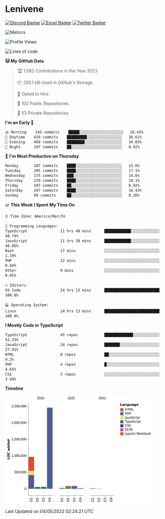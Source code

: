 # Lenivene

[![Discord Badge](https://img.shields.io/badge/-Lenivene%230715-black?style=flat-square&logo=Discord&logoColor=white)](http://discord.com/)
[![Email Badge](https://img.shields.io/badge/-lenivene@msn.com-black?style=flat-square&logo=Gmail&logoColor=white&link=mailto:lenivene@msn.com)](mailto:lenivene@msn.com)
[![Twitter Badge](https://img.shields.io/badge/-@enevinel-black?style=flat-square&logo=twitter&logoColor=white&link=https://twitter.com/enevinel)](https://twitter.com/enevinel)

<!-- https://github-readme-stats.vercel.app/api?username=lenivene&show_icons=true -->

<img src="https://metrics.lecoq.io/lenivene?template=classic&config.timezone=America%2FRecife" alt="Metrics" />

<!--START_SECTION:waka-->
![Profile Views](http://img.shields.io/badge/Profile%20Views-1-blue)

![Lines of code](https://img.shields.io/badge/From%20Hello%20World%20I%27ve%20Written-4%20Million%20lines%20of%20code-blue)

**🐱 My GitHub Data** 

> 🏆 1,082 Contributions in the Year 2022
 > 
> 📦 255.1 kB Used in GitHub's Storage 
 > 
> 💼 Opted to Hire
 > 
> 📜 102 Public Repositories 
 > 
> 🔑 53 Private Repositories  
 > 
**I'm an Early 🐤** 

```text
🌞 Morning    245 commits    █████░░░░░░░░░░░░░░░░░░░░   20.43% 
🌆 Daytime    439 commits    █████████░░░░░░░░░░░░░░░░   36.61% 
🌃 Evening    408 commits    ████████░░░░░░░░░░░░░░░░░   34.03% 
🌙 Night      107 commits    ██░░░░░░░░░░░░░░░░░░░░░░░   8.92%

```
📅 **I'm Most Productive on Thursday** 

```text
Monday       187 commits    ████░░░░░░░░░░░░░░░░░░░░░   15.6% 
Tuesday      205 commits    ████░░░░░░░░░░░░░░░░░░░░░   17.1% 
Wednesday    175 commits    ███░░░░░░░░░░░░░░░░░░░░░░   14.6% 
Thursday     229 commits    ████░░░░░░░░░░░░░░░░░░░░░   19.1% 
Friday       107 commits    ██░░░░░░░░░░░░░░░░░░░░░░░   8.92% 
Saturday     197 commits    ████░░░░░░░░░░░░░░░░░░░░░   16.43% 
Sunday       99 commits     ██░░░░░░░░░░░░░░░░░░░░░░░   8.26%

```


📊 **This Week I Spent My Time On** 

```text
⌚︎ Time Zone: America/Recife

💬 Programming Languages: 
TypeScript               11 hrs 48 mins      ████████████░░░░░░░░░░░░░   48.74% 
JavaScript               11 hrs 38 mins      ████████████░░░░░░░░░░░░░   48.05% 
Bash                     17 mins             ░░░░░░░░░░░░░░░░░░░░░░░░░   1.19% 
PHP                      12 mins             ░░░░░░░░░░░░░░░░░░░░░░░░░   0.84% 
Other                    9 mins              ░░░░░░░░░░░░░░░░░░░░░░░░░   0.65%

🔥 Editors: 
VS Code                  24 hrs 13 mins      █████████████████████████   100.0%

💻 Operating System: 
Linux                    24 hrs 13 mins      █████████████████████████   100.0%

```

**I Mostly Code in TypeScript** 

```text
TypeScript               45 repos            █████████████░░░░░░░░░░░░   52.33% 
JavaScript               24 repos            ███████░░░░░░░░░░░░░░░░░░   27.91% 
HTML                     8 repos             ██░░░░░░░░░░░░░░░░░░░░░░░   9.3% 
PHP                      4 repos             █░░░░░░░░░░░░░░░░░░░░░░░░   4.65% 
CSS                      3 repos             ░░░░░░░░░░░░░░░░░░░░░░░░░   3.49%

```


**Timeline**

![Chart not found](https://raw.githubusercontent.com/lenivene/lenivene/master/charts/bar_graph.png) 


 Last Updated on 04/05/2022 02:24:21 UTC
<!--END_SECTION:waka-->